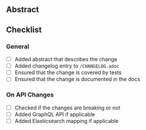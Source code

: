 ## Abstract

## Checklist

### General

* [ ] Added abstract that describes the change
* [ ] Added changelog entry to `/CHANGELOG.adoc`
* [ ] Ensured that the change is covered by tests
* [ ] Ensured that the change is documented in the docs

### On API Changes

* [ ] Checked if the changes are breaking or not
* [ ] Added GraphQL API if applicable
* [ ] Added Elasticsearch mapping if applicable

